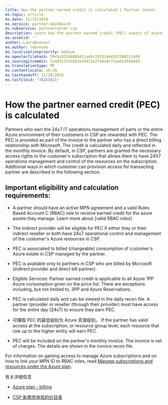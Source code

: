 ```yaml
---
title: How the partner earned credit is calculated | Partner Center
ms.topic: article
ms.date: 11/15/2019
ms.service: partner-dashboard
ms.subservice: partnercenter-csp
description: Learn how the partner earned credit (PEC) aspect of Azure plan is calculated. This includes eligibility requirements for partners and indirect providers.
ms.assetid: ''
author: LauraBrenner
ms.author: labrenne
ms.localizationpriority: medium
ms.openlocfilehash: 59cbc822e886b031a49c281334e8287580311408
ms.sourcegitcommit: 524d3121e5053a74911e2fd4e9cf5aab14f6b48d
ms.translationtype: MT
ms.contentlocale: zh-CN
ms.lasthandoff: 11/20/2019
ms.locfileid: "74253421"
---
```

# <a name="how-the-partner-earned-credit-pec-is-calculated"></a>How the partner earned credit (PEC) is calculated


Partners who own the 24x7 IT operations management of parts or the entire Azure environment of their customers in CSP are rewarded with PEC. The PEC is provided as part of the invoice to the partner who has a direct billing relationship with Microsoft. The credit is calculated daily and reflected in the monthly invoice. By default, in CSP, partners are granted the necessary access rights to the customer's subscription that allows them to have 24X7 operations management and control of the resources on the subscription. Additional ways in which customer can provision access for transacting partner are described in the following section.   


## <a name="important-eligibility-and-calculation-requirements"></a>Important eligibility and calculation requirements:

- A partner should have an active MPN agreement and a valid Rules Based Account C (RBAC) role to receive earned credit for the azure assets they manage. Learn more about [valid RBAC roles]

- The indirect provider will be eligible for PEC if either they or their indirect reseller or both have 24x7 operational control and management of the customer's Azure resources in CSP.

- PEC is associated to billed (chargeable) consumption of customer's Azure estate in CSP managed by the partner. 

- PEC is available only to partners in CSP who are billed by Microsoft (indirect provider and direct bill partner).

- Eligible Services: Partner earned credit is applicable to all Azure 1PP Azure consumption given on the price list. There are exceptions including, but not limited to, 3PP and Azure Reservations.

- PEC is calculated daily and can be viewed in the daily recon file. A partner (provider or reseller (through their provider) must have access for the entire day (24x7) to ensure they earn PEC.

- 可赚取 PEC 的最低级别为 Azure 资源级别。 If the partner has valid access at the subscription, or resource group level, each resource that role up to the higher entity will earn PEC. 

- PEC will be included on the partner's monthly invoice. The invoice is net of charges. The details are shown in the invoice recon file.

For information on gaining access to manage Azure subscriptions and on how to link your MPN ID to RBAC roles, read [Manage subscriptions and resources under the Azure plan](azure-plan-manage.md).

有关详细信息

- [Azure plan - billing](azure-plan-billing.md)

- [CSP 新商务体验的价目表](azure-plan-price-list.md)